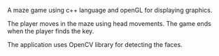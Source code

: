 A maze game using c++ language and openGL for displaying graphics.

The player moves in the maze using head movements. The game ends when the player finds the key.

The application uses OpenCV library for detecting the faces.
  
